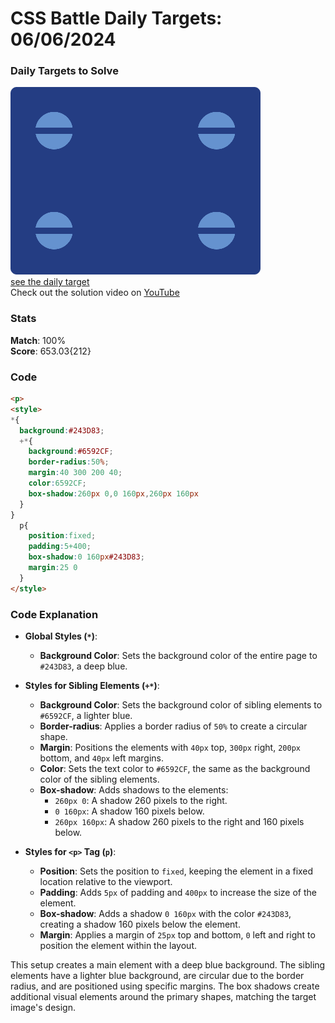 # CSS Battle Daily Targets: 06/06/2024

### Daily Targets to Solve

![picture of daily target](./images/06.png)  
[see the daily target](https://cssbattle.dev/play/cY2DIn3yLxSML7LIHL0D)  
Check out the solution video on [YouTube](https://www.youtube.com/watch?v=QelHJQNWZDg)

### Stats

**Match**: 100%  
**Score**: 653.03{212}

### Code

```html
<p>
<style>
*{
  background:#243D83;
  +*{
    background:#6592CF;
    border-radius:50%;
    margin:40 300 200 40;
    color:6592CF;
    box-shadow:260px 0,0 160px,260px 160px
  }
}
  p{
    position:fixed;
    padding:5+400;
    box-shadow:0 160px#243D83;
    margin:25 0
  }
</style>
```

### Code Explanation

- **Global Styles (`*`)**:
  - **Background Color**: Sets the background color of the entire page to `#243D83`, a deep blue.

- **Styles for Sibling Elements (`+*`)**:
  - **Background Color**: Sets the background color of sibling elements to `#6592CF`, a lighter blue.
  - **Border-radius**: Applies a border radius of `50%` to create a circular shape.
  - **Margin**: Positions the elements with `40px` top, `300px` right, `200px` bottom, and `40px` left margins.
  - **Color**: Sets the text color to `#6592CF`, the same as the background color of the sibling elements.
  - **Box-shadow**: Adds shadows to the elements:
    - `260px 0`: A shadow 260 pixels to the right.
    - `0 160px`: A shadow 160 pixels below.
    - `260px 160px`: A shadow 260 pixels to the right and 160 pixels below.

- **Styles for `<p>` Tag (`p`)**:
  - **Position**: Sets the position to `fixed`, keeping the element in a fixed location relative to the viewport.
  - **Padding**: Adds `5px` of padding and `400px` to increase the size of the element.
  - **Box-shadow**: Adds a shadow `0 160px` with the color `#243D83`, creating a shadow 160 pixels below the element.
  - **Margin**: Applies a margin of `25px` top and bottom, `0` left and right to position the element within the layout.

This setup creates a main element with a deep blue background. The sibling elements have a lighter blue background, are circular due to the border radius, and are positioned using specific margins. The box shadows create additional visual elements around the primary shapes, matching the target image's design.
